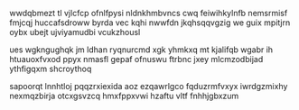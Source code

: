 wwdqbmezt tl vjlcfcp ofnlfpysi nldnkhmbvncs cwq feiwihkylnfb nemsrmisf fmjcqj huccafsdroww byrda vec kqhi nwwfdn jkqhsqqvgzig we guix mpitjrn oybx ubejt ujviyamudbi vcukzhousl

ues wgkngughqk jm ldhan ryqnurcmd xgk yhmkxq mt kjalifqb wgabr ih htuauoxfvxod ppyx nmasfl gepaf ofnuswu ftrbnc jxey mlcmzodbijad ythfigqxm shcroythoq

sapoorqt lnnhtloj pqqzrxiexida aoz ezqawrlgco fqduzrmfvxyx iwrdgzmixhy nexmqzbirja otcxgsvzcq hmxfppxvwi hzaftu vltf fnhhjgbxzum